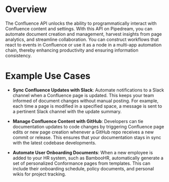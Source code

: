 # Overview

The Confluence API unlocks the ability to programmatically interact with Confluence content and settings. With this API on Pipedream, you can automate document creation and management, harvest insights from page analytics, and streamline collaboration. You can construct workflows that react to events in Confluence or use it as a node in a multi-app automation chain, thereby enhancing productivity and ensuring information consistency.

# Example Use Cases

- **Sync Confluence Updates with Slack**: Automate notifications to a Slack channel when a Confluence page is updated. This keeps your team informed of document changes without manual posting. For example, each time a page is modified in a specified space, a message is sent to a pertinent Slack channel with the update summary.

- **Manage Confluence Content with GitHub**: Developers can tie documentation updates to code changes by triggering Confluence page edits or new page creation whenever a GitHub repo receives a new commit or release. This ensures that your documentation stays in sync with the latest codebase developments.

- **Automate User Onboarding Documents**: When a new employee is added to your HR system, such as BambooHR, automatically generate a set of personalized Conformance pages from templates. This can include their onboarding schedule, policy documents, and personal wikis for project tracking.
